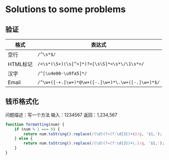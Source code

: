 # Solutions to some problems

## 验证
|格式|表达式|
|-|-|
|空行|`/^\s*$/`|
| HTML标记|`/<\s*(\S+)(\s[^>]*)?>[\s\S]*<\s*\/\1\s*>/`|
|汉字 |`/^[\u4e00-\u9fa5]*/`|
|Email|`/^\w+([-+.]\w+)*@\w+([-.]\w+)*\.\w+([-.]\w+)*$/`|




## 钱币格式化

问题描述：写一个方法 输入：1234567 返回：1,234,567

``` javascript
function formatting(num) {
    if (num % 1 === 0) {
        return num.toString().replace(/(\d)(?=(?:\d{3})+$)/g, '$1,');
    } else {
        return num.toString().replace(/(\d)(?=(?:\d{3})+\.)/g, '$1,');
    }
}
```


